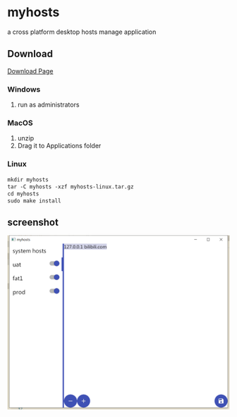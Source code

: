# myhosts
a cross platform desktop hosts manage application


## Download

[Download Page](https://github.com/hongshengjie/myhosts/releases)

### Windows

1. run as administrators

### MacOS

1. unzip 
2. Drag it to Applications folder

### Linux 
```shell
mkdir myhosts
tar -C myhosts -xzf myhosts-linux.tar.gz
cd myhosts 
sudo make install 
```

## screenshot


![screenshot](/screenshot.png)